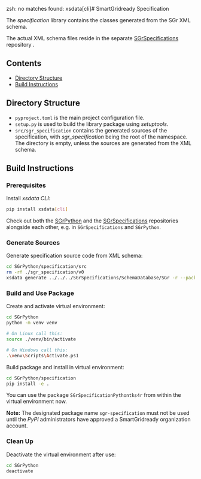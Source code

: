 zsh: no matches found: xsdata[cli]# SmartGridready Specification

The _specification_ library contains the classes generated from the SGr XML schema.

The actual XML schema files reside in the separate [SGrSpecifications](https://github.com/SmartGridready/SGrSpecifications) repository .


## Contents

- [Directory Structure](#directory-structure)
- [Build Instructions](#build-instructions)


## Directory Structure

- `pyproject.toml` is the main project configuration file.
- `setup.py` is used to build the library package using _setuptools_.
- `src/sgr_specification` contains the generated sources of the specification, with _sgr_specification_ being the root of the namespace.
  The directory is empty, unless the sources are generated from the XML schema.


## Build Instructions

### Prerequisites

Install _xsdata CLI_:

```bash
pip install xsdata[cli]
```

Check out both the [SGrPython](https://github.com/SmartGridready/SGrPython) and
the [SGrSpecifications](https://github.com/SmartGridready/SGrSpecifications) repositories alongside each other,
e.g. in `SGrSpecifications` and `SGrPython`.


### Generate Sources

Generate specification source code from XML schema:

```bash
cd SGrPython/specification/src
rm -rf ./sgr_specification/v0
xsdata generate ../../../SGrSpecifications/SchemaDatabase/SGr -r --package sgr_specification.v0
```

### Build and Use Package

Create and activate virtual environment:

```bash
cd SGrPython
python -m venv venv

# On Linux call this:
source ./venv/bin/activate

# On Windows call this:
.\venv\Scripts\Activate.ps1
```

Build package and install in virtual environment:

```bash
cd SGrPython/specification
pip install -e .
```

You can use the package `SGrSpecificationPythontks4r` from within the virtual environment now.

**Note:**
The designated package name `sgr-specification` must not be used until the _PyPI_ administrators have
approved a SmartGridready organization account.


### Clean Up

Deactivate the virtual environment after use:

```bash
cd SGrPython
deactivate
```
